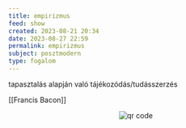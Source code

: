```yaml
---
title: empirizmus
feed: show
created: 2023-08-21 20:34
date: 2023-08-27 22:59
permalink: empirizmus
subject: posztmodern
type: fogalom
---
```


tapasztalás alapján való tájékozódás/tudásszerzés

[[Francis Bacon]]



<p style="text-align: center;"><img src="https://chart.googleapis.com/chart?cht=qr&chl=https://notes.andrasdenes.com/empirizmus&chs=180x180&choe=UTF-8&chld=L|2" alt="qr code"></p>

